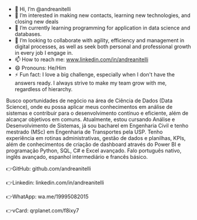 - 👋 Hi, I’m @andreanitelli
- 👀 I’m interested in making new contacts, learning new technologies, and closing new deals
- 🌱 I’m currently learning programming for application in data science and databases.
- 💞️ I’m looking to collaborate with agility, efficiency and management in digital processes, as well as seek both personal and professional growth in every job I engage in.
- 📫 How to reach me: www.linkedin.com/in/andreanitelli
- 😄 Pronouns: He/Him
- ⚡ Fun fact: I love a big challenge, especially when I don't have the answers ready. I always strive to make my team grow with me, regardless of hierarchy.

Busco oportunidades de negócio na área de Ciência de Dados (Data Science), onde eu possa aplicar meus conhecimentos em análise de sistemas e contribuir para o desenvolvimento contínuo e eficiente, além de alcançar objetivos em comuns. Atualmente, estou cursando Análise e Desenvolvimento de Sistemas, já sou bacharel em Engenharia Civil e tenho mestrado (MSc) em Engenharia de Transportes pela USP. Tenho experiência em rotinas administrativas, gestão de dados e planilhas, KPIs, além de conhecimentos de criação de dashboard através do Power BI e programação Python, SQL, C# e Excel avançado. Falo português nativo, inglês avançado, espanhol intermediário e francês básico.

  👉GitHub: github.com/andreanitelli
  
  👉Linkedin: linkedin.com/in/andreanitelli
  
  👉WhatApp: wa.me/19995082015
  
  👉vCard: qrplanet.com/f8ixy7

<!---
andreanitelli/andreanitelli is a ✨ special ✨ repository because its `README.md` (this file) appears on your GitHub profile.
You can click the Preview link to take a look at your changes.
--->
